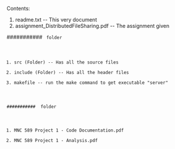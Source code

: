 Contents:

1. readme.txt -- This very document
2. assignment_DistributedFileSharing.pdf -- The assignment given

########### <code> folder

1. src (Folder) -- Has all the source files
2. include (Folder) -- Has all the header files
3. makefile -- run the make command to get executable "server"

########### <report> folder

1. MNC 589 Project 1 - Code Documentation.pdf
2. MNC 589 Project 1 - Analysis.pdf


